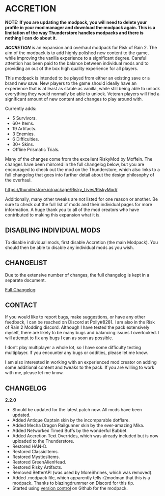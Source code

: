 ACCRETION
=========
**NOTE: If you are updating the modpack, you will need to delete your profile in your mod manager and download the modpack again. This is a limitation of the way Thunderstore handles modpacks and there is nothing I can do about it.**

***ACCRETION*** is an expansion and overhaul modpack for Risk of Rain 2. The aim of the modpack is to add highly polished new content to the game, while improving the vanilla experience to a significant degree. Careful attention has been paid to the balance between individual mods and to providing an out of the box high quality experience for all players.

This modpack is intended to be played from either an existing save or a brand new save. New players to the game should ideally have an experience that is at least as stable as vanilla, while still being able to unlock everything they would normally be able to unlock. Veteran players will find a significant amount of new content and changes to play around with.

Currently adds:
- 5 Survivors.
- 60+ Items.
- 19 Artifacts.
- 3 Enemies.
- 6 Difficulties.
- 30+ Skins.
- Offline Prismatic Trials.

Many of the changes come from the excellent RiskyMod by Moffein. The changes have been mirrored in the full changelog below, but you are encouraged to check out the mod on the Thunderstore, which also links to a full changelog that goes into further detail about the design philosophy of the overhaul.

<https://thunderstore.io/package/Risky_Lives/RiskyMod/>

Additionally, many other tweaks are not listed for one reason or another. Be sure to check out the full list of mods and their individual pages for more information. A huge thank you to all of the mod creators who have contributed to making this expansion what it is.

DISABLING INDIVIDUAL MODS
------
To disable individual mods, first disable Accretion (the main Modpack). You should then be able to disable any individual mods as you wish.

CHANGELIST
----------

Due to the extensive number of changes, the full changelog is kept in a separate document.

[Full Changelog](https://docs.google.com/document/d/1GXYCsytmH1DupGy7YKiLaJOb5AGFLu3Hhd8o8UL8JU4/edit?usp=sharing)

CONTACT
----
If you would like to report bugs, make suggestions, or have any other feedback, I can be reached on Discord at Polly#8281. I am also in the Risk of Rain 2 Modding discord. Although I have tested the pack extensively myself, there are likely to be many bugs and balancing issues I overlooked. I will attempt to fix any bugs I can as soon as possible.

I don’t play multiplayer a whole lot, so I have some difficulty testing multiplayer. If you encounter any bugs or oddities, please let me know.

I am also interested in working with an experienced mod creator on adding some additional content and tweaks to the pack. If you are willing to work with me, please let me know.

CHANGELOG
----
**2.2.0**
- Should be updated for the latest patch now. All mods have been updated.
- Added Antique Captain skin by the incomparable dotflare.
- Added Mecha Dragon Railgunner skin by the ever-amazing Mika.
- Added Networked Timed Buffs by the wonderful Bubbet.
- Added Accretion Text Overrides, which was already included but is now uploaded to the Thunderstore.
- Restored HAN-D.
- Restored ClassicItems.
- Restored MysticsItems.
- Restored GreenAlienHead.
- Restored Risky Artifacts.
- Removed BetterAPI (was used by MoreShrines, which was removed).
- Added .modpack file, which apparently tells r2modman that this is a modpack. Thanks to blazingdrummer on Discord for this tip.
- Started using [version control](https://github.com/PollyEdaline/Accretion-Modpack) on Github for the modpack.